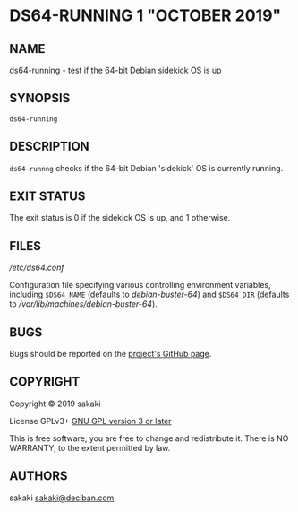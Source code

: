 [//]: # (Use md2man to generate the man page from this Markdown)
[//]: # (https://github.com/sunaku/md2man)

DS64-RUNNING 1 "OCTOBER 2019"
=============================

NAME
----

ds64-running - test if the 64-bit Debian sidekick OS is up

SYNOPSIS
--------

`ds64-running`

DESCRIPTION
-----------

`ds64-runnng` checks if the 64-bit Debian 'sidekick' OS is currently
running.

EXIT STATUS
-----------

The exit status is 0 if the sidekick OS is up, and 1 otherwise.

FILES
-----

*/etc/ds64.conf*

Configuration file specifying various controlling environment
variables, including `$DS64_NAME` (defaults to *debian-buster-64*) and
`$DS64_DIR` (defaults to */var/lib/machines/debian-buster-64*).

BUGS
----

Bugs should be reported on the
[project's GitHub page](https://github.com/sakaki-/raspbian-nspawn-64/issues).

COPYRIGHT
---------

Copyright &copy; 2019 sakaki

License GPLv3+ [GNU GPL version 3 or later](http://gnu.org/licenses/gpl.html)

This is free software, you are free to change and redistribute it.
There is NO WARRANTY, to the extent permitted by law.


AUTHORS
-------

sakaki <sakaki@deciban.com>

